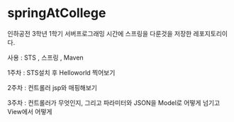 # springAtCollege


인하공전 3학년 1학기 서버프로그래밍 시간에 스프링을 다룬것을 저장한 레포지토리이다.

사용 : STS , 스프링 , Maven

1주차 : STS설치 후 Helloworld 찍어보기

2주차 : 컨트롤러 jsp와 매핑해보기

3주차 : 컨트롤러가 무엇인지, 그리고 파라미터와 JSON을 Model로 어떻게 넘기고 View에서 어떻게 
